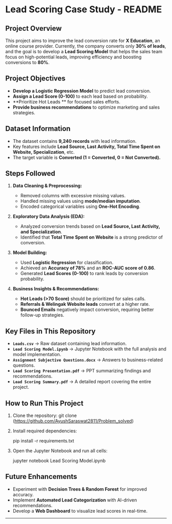 # **Lead Scoring Case Study - README**

## **Project Overview**
This project aims to improve the lead conversion rate for **X Education**, an online course provider. Currently, the company converts only **30% of leads**, and the goal is to develop a **Lead Scoring Model** that helps the sales team focus on high-potential leads, improving efficiency and boosting conversions to **80%**.

## **Project Objectives**
- **Develop a Logistic Regression Model** to predict lead conversion.
- **Assign a Lead Score (0-100)** to each lead based on probability.
- **Prioritize Hot Leads ** for focused sales efforts.
- **Provide business recommendations** to optimize marketing and sales strategies.

## **Dataset Information**
- The dataset contains **9,240 records** with lead information.
- Key features include **Lead Source, Last Activity, Total Time Spent on Website, Specialization**, etc.
- The target variable is **Converted (1 = Converted, 0 = Not Converted).**

## **Steps Followed**
1. **Data Cleaning & Preprocessing:**
   - Removed columns with excessive missing values.
   - Handled missing values using **mode/median imputation**.
   - Encoded categorical variables using **One-Hot Encoding**.

2. **Exploratory Data Analysis (EDA):**
   - Analyzed conversion trends based on **Lead Source, Last Activity, and Specialization**.
   - Identified that **Total Time Spent on Website** is a strong predictor of conversion.

3. **Model Building:**
   - Used **Logistic Regression** for classification.
   - Achieved an **Accuracy of 78%** and an **ROC-AUC score of 0.86**.
   - Generated **Lead Scores (0-100)** to rank leads by conversion probability.

4. **Business Insights & Recommendations:**
   - **Hot Leads (>70 Score)** should be prioritized for sales calls.
   - **Referrals & Welingak Website leads** convert at a higher rate.
   - **Bounced Emails** negatively impact conversion, requiring better follow-up strategies.
   
## **Key Files in This Repository**
- **`Leads.csv`** → Raw dataset containing lead information.
- **`Lead Scoring Model.ipynb`** → Jupyter Notebook with the full analysis and model implementation.
- **`Assignment Subjective Questions.docx`** → Answers to business-related questions.
- **`Lead Scoring Presentation.pdf`** → PPT summarizing findings and recommendations.
- **`Lead Scoring Summary.pdf`** → A detailed report covering the entire project.

## **How to Run This Project**
1. Clone the repository:
   git clone (https://github.com/AyushSaraswat2811/Problem_solved)
   
2. Install required dependencies:
   
   pip install -r requirements.txt
   
3. Open the Jupyter Notebook and run all cells:
   
   jupyter notebook Lead Scoring Model.ipynb


## **Future Enhancements**
- Experiment with **Decision Trees & Random Forest** for improved accuracy.
- Implement **Automated Lead Categorization** with AI-driven recommendations.
- Develop a **Web Dashboard** to visualize lead scores in real-time.

---
